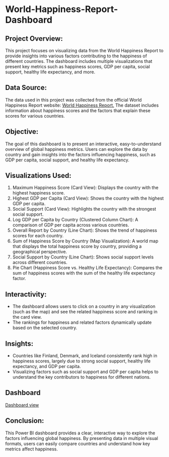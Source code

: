 # World-Happiness-Report-Dashboard
## Project Overview:
This project focuses on visualizing data from the World Happiness Report to provide insights into various factors contributing to the happiness of different countries. The dashboard includes multiple visualizations that present key metrics such as happiness scores, GDP per capita, social support, healthy life expectancy, and more.
## Data Source:
The data used in this project was collected from the official World Happiness Report website: <a href='https://worldhappiness.report/'> World Happiness Report.</a> The dataset includes information about happiness scores and the factors that explain these scores for various countries.
## Objective:
The goal of this dashboard is to present an interactive, easy-to-understand overview of global happiness metrics. Users can explore the data by country and gain insights into the factors influencing happiness, such as GDP per capita, social support, and healthy life expectancy.
## Visualizations Used:
1. Maximum Happiness Score (Card View): Displays the country with the highest happiness score.
2. Highest GDP per Capita (Card View): Shows the country with the highest GDP per capita.
3. Social Support (Card View): Highlights the country with the strongest social support.
4. Log GDP per Capita by Country (Clustered Column Chart): A comparison of GDP per capita across various countries.
5. Overall Report by Country (Line Chart): Shows the trend of happiness scores for each country.
6. Sum of Happiness Score by Country (Map Visualization): A world map that displays the total happiness score by country, providing a geographical perspective.
7. Social Support by Country (Line Chart): Shows social support levels across different countries.
8. Pie Chart (Happiness Score vs. Healthy Life Expectancy): Compares the sum of happiness scores with the sum of the healthy life expectancy factor.

## Interactivity:
- The dashboard allows users to click on a country in any visualization (such as the map) and see the related happiness score and ranking in the card view.
- The rankings for happiness and related factors dynamically update based on the selected country.
## Insights:
- Countries like Finland, Denmark, and Iceland consistently rank high in happiness scores, largely due to strong social support, healthy life expectancy, and GDP per capita.
- Visualizing factors such as social support and GDP per capita helps to understand the key contributors to happiness for different nations.
## Dashboard
<a href = 'https://github.com/asifalam1706/World-Happiness-Report-Dashboard/blob/main/Power%20BI%20Report.jpg'>Dashboard view </a>
## Conclusion:
This Power BI dashboard provides a clear, interactive way to explore the factors influencing global happiness. By presenting data in multiple visual formats, users can easily compare countries and understand how key metrics affect happiness.
